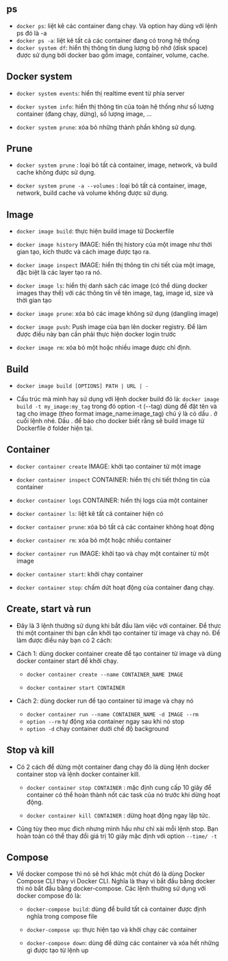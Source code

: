 ## ps

- `docker ps`: liệt kê các container đang chạy. Và option hay dùng với lệnh ps đó là -a
- `docker ps -a`: liệt kê tất cả các container đang có trong hệ thống
- `docker system df`: hiển thị thông tin dung lượng bộ nhớ (disk space) được sử dụng bởi docker bao gồm image, container, volume, cache.

## Docker system

- `docker system events`: hiển thị realtime event từ phía server

- `docker system info`: hiển thị thông tin của toàn hệ thống như số lượng container (đang chạy, dừng), số lượng image, ...

- `docker system prune`: xóa bỏ những thành phần không sử dụng.

## Prune

- `docker system prune` : loại bỏ tất cả container, image, network, và build cache không được sử dụng.

- `docker system prune -a --volumes` : loại bỏ tất cả container, image, network, build cache và volume không được sử dụng.

## Image

- `docker image build`: thực hiện build image từ Dockerfile

- `docker image history` IMAGE: hiển thị history của một image như thời gian tạo, kích thước và cách image được tạo ra.

- `docker image inspect` IMAGE: hiển thị thông tin chi tiết của một image, đặc biệt là các layer tạo ra nó.

- `docker image ls`: hiển thị danh sách các image (có thể dùng docker images thay thế) với các thông tin về tên image, tag, image id, size và thời gian tạo

- `docker image prune`: xóa bỏ các image không sử dụng (dangling image)

- `docker image push`: Push image của bạn lên docker registry. Để làm được điều này bạn cần phải thực hiện docker login trước

- `docker image rm`: xóa bỏ một hoặc nhiều image được chỉ định.

## Build

- `docker image build [OPTIONS] PATH | URL | -`

- Cấu trúc mà mình hay sử dụng với lệnh docker build đó là:
  `docker image build -t my_image:my_tag`
  trong đó option -t (--tag) dùng để đặt tên và tag cho image (theo format image_name:image_tag) chú ý là có dấu . ở cuối lệnh nhé. Dấu . để báo cho docker biết rằng sẽ build image từ Dockerfile ở folder hiện tại.

## Container

- `docker container create` IMAGE: khởi tạo container từ một image

- `docker container inspect` CONTAINER: hiển thị chi tiết thông tin của container

- `docker container logs` CONTAINER: hiển thị logs của một container

- `docker container ls`: liệt kê tất cả container hiện có

- `docker container prune`: xóa bỏ tất cả các container không hoạt động

- `docker container rm`: xóa bỏ một hoặc nhiều container

- `docker container run` IMAGE: khởi tạo và chạy một container từ một image

- `docker container start`: khởi chạy container

- `docker container stop`: chấm dứt hoạt động của container đang chạy.

## Create, start và run

- Đây là 3 lệnh thường sử dụng khi bắt đầu làm việc với container. Để thực thi một container thì bạn cần khởi tạo container từ image và chạy nó. Để làm được điều này bạn có 2 cách:
- Cách 1: dùng docker container create để tạo container từ image và dùng docker container start để khởi chạy.

  - `docker container create --name CONTAINER_NAME IMAGE`

  - `docker container start CONTAINER`

- Cách 2: dùng docker run để tạo container từ image và chạy nó

  - `docker container run --name CONTAINER_NAME -d IMAGE --rm`
  - `option --rm` tự động xóa container ngay sau khi nó stop
  - `option -d` chạy container dưới chế độ background

## Stop và kill

- Có 2 cách để dừng một container đang chạy đó là dùng lệnh docker container stop và lệnh docker container kill.

  - `docker container stop CONTAINER` : mặc định cung cấp 10 giây để container có thể hoàn thành nốt các task của nó trước khi dừng hoạt động.

  - `docker container kill CONTAINER` : dừng hoạt động ngay lập tức.

- Cũng tùy theo mục đich nhưng mình hầu như chỉ xài mỗi lệnh stop. Bạn hoàn toàn có thể thay đổi giá trị 10 giây mặc định với option `--time/ -t`

## Compose

- Về docker compose thì nó sẽ hơi khác một chút đó là dùng Docker Compose CLI thay vì Docker CLI. Nghĩa là thay vì bắt đầu bằng docker thì nó bắt đầu bằng docker-compose. Các lệnh thường sử dụng với docker compose đó là:

  - `docker-compose build`: dùng để build tất cả container được định nghĩa trong compose file

  - `docker-compose up`: thực hiện tạo và khởi chạy các container

  - `docker-compose down`: dùng để dừng các container và xóa hết những gì được tạo từ lệnh up
